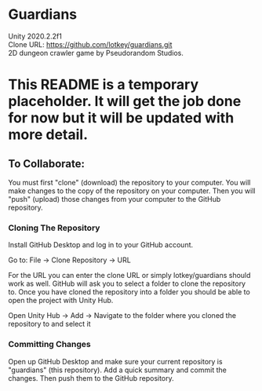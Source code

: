 # Guardians
Unity 2020.2.2f1  
Clone URL: https://github.com/lotkey/guardians.git  
2D dungeon crawler game by Pseudorandom Studios.

# This README is a temporary placeholder. It will get the job done for now but it will be updated with more detail.

## To Collaborate:

You must first "clone" (download) the repository to your computer. You will make changes to the copy of the repository on your computer. Then you will "push" (upload) those changes from your computer to the GitHub repository.

### Cloning The Repository

Install GitHub Desktop and log in to your GitHub account.

Go to:
 File -> Clone Repository -> URL
 
 For the URL you can enter the clone URL or simply lotkey/guardians should work as well. GitHub will ask you to select a folder to clone the repository to. Once you have cloned the repository into a folder you should be able to open the project with Unity Hub.
 
 Open Unity Hub -> Add -> Navigate to the folder where you cloned the repository to and select it
 
 ### Committing Changes
 
 Open up GitHub Desktop and make sure your current repository is "guardians" (this repository). Add a quick summary and commit the changes. Then push them to the GitHub repository.
